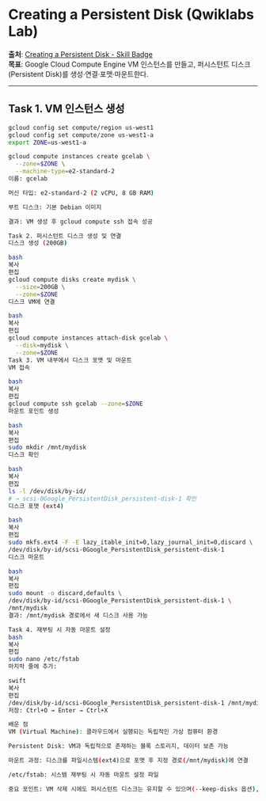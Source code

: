 # Creating a Persistent Disk (Qwiklabs Lab)

**출처**: [Creating a Persistent Disk - Skill Badge](https://www.cloudskillsboost.google/course_templates/754/labs/461561)  
**목표**: Google Cloud Compute Engine VM 인스턴스를 만들고, 퍼시스턴트 디스크(Persistent Disk)를 생성·연결·포맷·마운트한다.

---

## Task 1. VM 인스턴스 생성

```bash
gcloud config set compute/region us-west1
gcloud config set compute/zone us-west1-a
export ZONE=us-west1-a

gcloud compute instances create gcelab \
  --zone=$ZONE \
  --machine-type=e2-standard-2
이름: gcelab

머신 타입: e2-standard-2 (2 vCPU, 8 GB RAM)

부트 디스크: 기본 Debian 이미지

결과: VM 생성 후 gcloud compute ssh 접속 성공

Task 2. 퍼시스턴트 디스크 생성 및 연결
디스크 생성 (200GB)

bash
복사
편집
gcloud compute disks create mydisk \
  --size=200GB \
  --zone=$ZONE
디스크 VM에 연결

bash
복사
편집
gcloud compute instances attach-disk gcelab \
  --disk=mydisk \
  --zone=$ZONE
Task 3. VM 내부에서 디스크 포맷 및 마운트
VM 접속

bash
복사
편집
gcloud compute ssh gcelab --zone=$ZONE
마운트 포인트 생성

bash
복사
편집
sudo mkdir /mnt/mydisk
디스크 확인

bash
복사
편집
ls -l /dev/disk/by-id/
# → scsi-0Google_PersistentDisk_persistent-disk-1 확인
디스크 포맷 (ext4)

bash
복사
편집
sudo mkfs.ext4 -F -E lazy_itable_init=0,lazy_journal_init=0,discard \
/dev/disk/by-id/scsi-0Google_PersistentDisk_persistent-disk-1
디스크 마운트

bash
복사
편집
sudo mount -o discard,defaults \
/dev/disk/by-id/scsi-0Google_PersistentDisk_persistent-disk-1 \
/mnt/mydisk
결과: /mnt/mydisk 경로에서 새 디스크 사용 가능

Task 4. 재부팅 시 자동 마운트 설정
bash
복사
편집
sudo nano /etc/fstab
마지막 줄에 추가:

swift
복사
편집
/dev/disk/by-id/scsi-0Google_PersistentDisk_persistent-disk-1 /mnt/mydisk ext4 defaults 1 1
저장: Ctrl+O → Enter → Ctrl+X

배운 점
VM (Virtual Machine): 클라우드에서 실행되는 독립적인 가상 컴퓨터 환경

Persistent Disk: VM과 독립적으로 존재하는 블록 스토리지, 데이터 보존 가능

마운트 과정: 디스크를 파일시스템(ext4)으로 포맷 후 지정 경로(/mnt/mydisk)에 연결

/etc/fstab: 시스템 재부팅 시 자동 마운트 설정 파일

중요 포인트: VM 삭제 시에도 퍼시스턴트 디스크는 유지할 수 있으며(--keep-disks 옵션), 다른 VM에 재사용 가능
